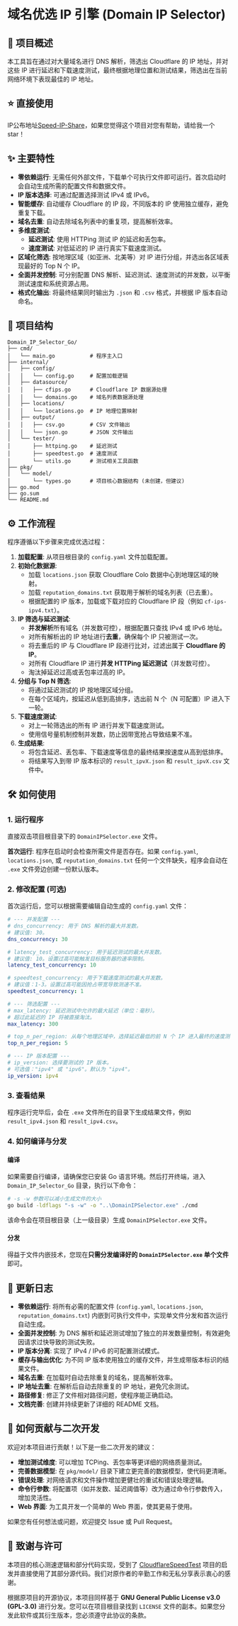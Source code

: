 # 域名优选 IP 引擎 (Domain IP Selector)

## 🚀 项目概述

本工具旨在通过对大量域名进行 DNS 解析，筛选出 Cloudflare 的 IP 地址，并对这些 IP 进行延迟和下载速度测试，最终根据地理位置和测试结果，筛选出在当前网络环境下表现最佳的 IP 地址。

## ⭐ 直接使用

IP公布地址[Speed-IP-Share](https://github.com/ccxkai233/Speed-IP-Share/)，如果您觉得这个项目对您有帮助，请给我一个star！

## ✨ 主要特性

- **零依赖运行**: 无需任何外部文件，下载单个可执行文件即可运行。首次启动时会自动生成所需的配置文件和数据文件。
- **IP 版本选择**: 可通过配置选择测试 IPv4 或 IPv6。
- **智能缓存**: 自动缓存 Cloudflare 的 IP 段，不同版本的 IP 使用独立缓存，避免重复下载。
- **域名去重**: 自动去除域名列表中的重复项，提高解析效率。
- **多维度测试**:
  - **延迟测试**: 使用 HTTPing 测试 IP 的延迟和丢包率。
  - **速度测试**: 对低延迟的 IP 进行真实下载速度测试。
- **区域化筛选**: 按地理区域（如亚洲、北美等）对 IP 进行分组，并选出各区域表现最好的 Top N 个 IP。
- **全面并发控制**: 可分别配置 DNS 解析、延迟测试、速度测试的并发数，以平衡测试速度和系统资源占用。
- **格式化输出**: 将最终结果同时输出为 `.json` 和 `.csv` 格式，并根据 IP 版本自动命名。

## 📂 项目结构

```
Domain_IP_Selector_Go/
├── cmd/
│   └── main.go           # 程序主入口
├── internal/
│   ├── config/
│   │   └── config.go     # 配置加载逻辑
│   ├── datasource/
│   │   ├── cfips.go      # Cloudflare IP 数据源处理
│   │   └── domains.go    # 域名列表数据源处理
│   ├── locations/
│   │   └── locations.go  # IP 地理位置映射
│   ├── output/
│   │   ├── csv.go        # CSV 文件输出
│   │   └── json.go       # JSON 文件输出
│   └── tester/
│       ├── httping.go    # 延迟测试
│       ├── speedtest.go  # 速度测试
│       └── utils.go      # 测试相关工具函数
├── pkg/
│   └── model/
│       └── types.go      # 项目核心数据结构 (未创建，但建议)
├── go.mod
├── go.sum
└── README.md
```

## ⚙️ 工作流程

程序遵循以下步骤来完成优选过程：

1.  **加载配置**: 从项目根目录的 `config.yaml` 文件加载配置。
2.  **初始化数据源**:
    - 加载 `locations.json` 获取 Cloudflare Colo 数据中心到地理区域的映射。
    - 加载 `reputation_domains.txt` 获取用于解析的域名列表（已去重）。
    - 根据配置的 IP 版本，加载或下载对应的 Cloudflare IP 段（例如 `cf-ips-ipv4.txt`）。
3.  **IP 筛选与延迟测试**:
    - **并发解析**所有域名（并发数可控），根据配置只查找 IPv4 或 IPv6 地址。
    - 对所有解析出的 IP 地址进行**去重**，确保每个 IP 只被测试一次。
    - 将去重后的 IP 与 Cloudflare IP 段进行比对，过滤出属于 **Cloudflare 的 IP**。
    - 对所有 Cloudflare IP 进行**并发 HTTPing 延迟测试**（并发数可控）。
    - 淘汰掉延迟过高或丢包率过高的 IP。
4.  **分组与 Top N 筛选**:
    - 将通过延迟测试的 IP 按地理区域分组。
    - 在每个区域内，按延迟从低到高排序，选出前 N 个（N 可配置）IP 进入下一轮。
5.  **下载速度测试**:
    - 对上一轮筛选出的所有 IP 进行并发下载速度测试。
    - 使用信号量机制控制并发数，防止因带宽抢占导致结果不准。
6.  **生成结果**:
    - 将包含延迟、丢包率、下载速度等信息的最终结果按速度从高到低排序。
    - 将结果写入到带 IP 版本标识的 `result_ipvX.json` 和 `result_ipvX.csv` 文件中。

## 🛠️ 如何使用

### 1. 运行程序

直接双击项目根目录下的 `DomainIPSelector.exe` 文件。

**首次运行**:
程序在启动时会检查所需文件是否存在。如果 `config.yaml`, `locations.json`, 或 `reputation_domains.txt` 任何一个文件缺失，程序会自动在 `.exe` 文件旁边创建一份默认版本。

### 2. 修改配置 (可选)

首次运行后，您可以根据需要编辑自动生成的 `config.yaml` 文件：

```yaml
# --- 并发配置 ---
# dns_concurrency: 用于 DNS 解析的最大并发数。
# 建议值: 30。
dns_concurrency: 30

# latency_test_concurrency: 用于延迟测试的最大并发数。
# 建议值: 10。设置过高可能触发目标服务器的速率限制。
latency_test_concurrency: 10

# speedtest_concurrency: 用于下载速度测试的最大并发数。
# 建议值：1-3。设置过高可能因抢占带宽导致测速不准。
speedtest_concurrency: 1

# --- 筛选配置 ---
# max_latency: 延迟测试中允许的最大延迟（单位：毫秒）。
# 超过此延迟的 IP 将被直接淘汰。
max_latency: 300

# top_n_per_region: 从每个地理区域中，选择延迟最低的前 N 个 IP 进入最终的速度测试。
top_n_per_region: 5

# --- IP 版本配置 ---
# ip_version: 选择要测试的 IP 版本。
# 可选值："ipv4" 或 "ipv6"。默认为 "ipv4"。
ip_version: ipv4
```

### 3. 查看结果

程序运行完毕后，会在 `.exe` 文件所在的目录下生成结果文件，例如 `result_ipv4.json` 和 `result_ipv4.csv`。

### 4. 如何编译与分发

#### 编译

如果需要自行编译，请确保您已安装 Go 语言环境。然后打开终端，进入 `Domain_IP_Selector_Go` 目录，执行以下命令：

```bash
# -s -w 参数可以减小生成文件的大小
go build -ldflags "-s -w" -o "..\DomainIPSelector.exe" ./cmd
```

该命令会在项目根目录（上一级目录）生成 `DomainIPSelector.exe` 文件。

#### 分发

得益于文件内嵌技术，您现在**只需分发编译好的 `DomainIPSelector.exe` 单个文件**即可。


## 📝 更新日志

- **零依赖运行**: 将所有必需的配置文件 (`config.yaml`, `locations.json`, `reputation_domains.txt`) 内嵌到可执行文件中，实现单文件分发和首次运行自动生成。
- **全面并发控制**: 为 DNS 解析和延迟测试增加了独立的并发数量控制，有效避免因请求过快导致的测试失败。
- **IP 版本分离**: 实现了 IPv4 / IPv6 的可配置测试模式。
- **缓存与输出优化**: 为不同 IP 版本使用独立的缓存文件，并生成带版本标识的结果文件。
- **域名去重**: 在加载时自动去除重复的域名，提高解析效率。
- **IP 地址去重**: 在解析后自动去除重复的 IP 地址，避免冗余测试。
- **路径修复**: 修正了文件相对路径问题，使程序能正确启动。
- **文档完善**: 创建并持续更新了详细的 README 文档。

## 🤝 如何贡献与二次开发

欢迎对本项目进行贡献！以下是一些二次开发的建议：

- **增加测试维度**: 可以增加 TCPing、丢包率等更详细的网络质量测试。
- **完善数据模型**: 在 `pkg/model/` 目录下建立更完善的数据模型，使代码更清晰。
- **错误处理**: 对网络请求和文件操作增加更健壮的重试和错误处理逻辑。
- **命令行参数**: 将配置项（如并发数、延迟阈值等）改为通过命令行参数传入，增加灵活性。
- **Web 界面**: 为工具开发一个简单的 Web 界面，使其更易于使用。

如果您有任何想法或问题，欢迎提交 Issue 或 Pull Request。

## 🙏 致谢与许可

本项目的核心测速逻辑和部分代码实现，受到了 [CloudflareSpeedTest](https://github.com/XIU2/CloudflareSpeedTest) 项目的启发并直接使用了其部分源代码。我们对原作者的辛勤工作和无私分享表示衷心的感谢。

根据原项目的开源协议，本项目同样基于 **GNU General Public License v3.0 (GPL-3.0)** 进行分发。您可以在项目根目录找到 `LICENSE` 文件的副本。如果您分发此软件或其衍生版本，您必须遵守此协议的条款。